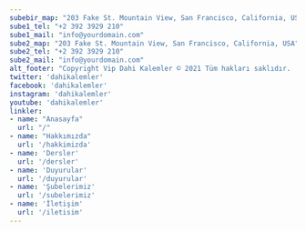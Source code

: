 ```yaml
---
subebir_map: "203 Fake St. Mountain View, San Francisco, California, USA"
sube1_tel: "+2 392 3929 210"
sube1_mail: "info@yourdomain.com"
sube2_map: "203 Fake St. Mountain View, San Francisco, California, USA"
sube2_tel: "+2 392 3929 210"
sube2_mail: "info@yourdomain.com"
alt_footer: "Copyright Vip Dahi Kalemler © 2021 Tüm hakları saklıdır. | Made  by <a href='https://akgngr.github.com'>Akgngr</a>"
twitter: 'dahikalemler'
facebook: 'dahikalemler'
instagram: 'dahikalemler'
youtube: 'dahikalemler'
linkler:
- name: "Anasayfa"
  url: "/"
- name: "Hakkımızda"
  url: '/hakkimizda'
- name: 'Dersler'
  url: '/dersler'
- name: 'Duyurular'
  url: '/duyurular'
- name: 'Şubelerimiz'
  url: '/subelerimiz'
- name: 'İletişim'
  url: '/iletisim'
---
```

